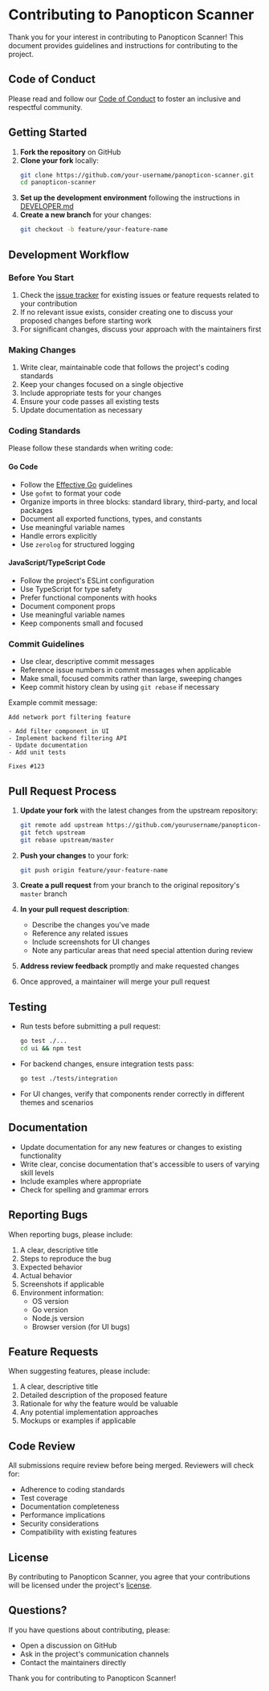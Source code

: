 # Contributing to Panopticon Scanner

Thank you for your interest in contributing to Panopticon Scanner! This document provides guidelines and instructions for contributing to the project.

## Code of Conduct

Please read and follow our [Code of Conduct](CODE_OF_CONDUCT.md) to foster an inclusive and respectful community.

## Getting Started

1. **Fork the repository** on GitHub
2. **Clone your fork** locally:
   ```bash
   git clone https://github.com/your-username/panopticon-scanner.git
   cd panopticon-scanner
   ```
3. **Set up the development environment** following the instructions in [DEVELOPER.md](DEVELOPER.md)
4. **Create a new branch** for your changes:
   ```bash
   git checkout -b feature/your-feature-name
   ```

## Development Workflow

### Before You Start

1. Check the [issue tracker](https://github.com/yourusername/panopticon-scanner/issues) for existing issues or feature requests related to your contribution
2. If no relevant issue exists, consider creating one to discuss your proposed changes before starting work
3. For significant changes, discuss your approach with the maintainers first

### Making Changes

1. Write clear, maintainable code that follows the project's coding standards
2. Keep your changes focused on a single objective
3. Include appropriate tests for your changes
4. Ensure your code passes all existing tests
5. Update documentation as necessary

### Coding Standards

Please follow these standards when writing code:

#### Go Code

- Follow the [Effective Go](https://golang.org/doc/effective_go) guidelines
- Use `gofmt` to format your code
- Organize imports in three blocks: standard library, third-party, and local packages
- Document all exported functions, types, and constants
- Use meaningful variable names
- Handle errors explicitly
- Use `zerolog` for structured logging

#### JavaScript/TypeScript Code

- Follow the project's ESLint configuration
- Use TypeScript for type safety
- Prefer functional components with hooks
- Document component props
- Use meaningful variable names
- Keep components small and focused

### Commit Guidelines

- Use clear, descriptive commit messages
- Reference issue numbers in commit messages when applicable
- Make small, focused commits rather than large, sweeping changes
- Keep commit history clean by using `git rebase` if necessary

Example commit message:
```
Add network port filtering feature

- Add filter component in UI
- Implement backend filtering API
- Update documentation
- Add unit tests

Fixes #123
```

## Pull Request Process

1. **Update your fork** with the latest changes from the upstream repository:
   ```bash
   git remote add upstream https://github.com/yourusername/panopticon-scanner.git
   git fetch upstream
   git rebase upstream/master
   ```

2. **Push your changes** to your fork:
   ```bash
   git push origin feature/your-feature-name
   ```

3. **Create a pull request** from your branch to the original repository's `master` branch

4. **In your pull request description**:
   - Describe the changes you've made
   - Reference any related issues
   - Include screenshots for UI changes
   - Note any particular areas that need special attention during review

5. **Address review feedback** promptly and make requested changes

6. Once approved, a maintainer will merge your pull request

## Testing

- Run tests before submitting a pull request:
  ```bash
  go test ./...
  cd ui && npm test
  ```
- For backend changes, ensure integration tests pass:
  ```bash
  go test ./tests/integration
  ```
- For UI changes, verify that components render correctly in different themes and scenarios

## Documentation

- Update documentation for any new features or changes to existing functionality
- Write clear, concise documentation that's accessible to users of varying skill levels
- Include examples where appropriate
- Check for spelling and grammar errors

## Reporting Bugs

When reporting bugs, please include:

1. A clear, descriptive title
2. Steps to reproduce the bug
3. Expected behavior
4. Actual behavior
5. Screenshots if applicable
6. Environment information:
   - OS version
   - Go version
   - Node.js version
   - Browser version (for UI bugs)

## Feature Requests

When suggesting features, please include:

1. A clear, descriptive title
2. Detailed description of the proposed feature
3. Rationale for why the feature would be valuable
4. Any potential implementation approaches
5. Mockups or examples if applicable

## Code Review

All submissions require review before being merged. Reviewers will check for:

- Adherence to coding standards
- Test coverage
- Documentation completeness
- Performance implications
- Security considerations
- Compatibility with existing features

## License

By contributing to Panopticon Scanner, you agree that your contributions will be licensed under the project's [license](LICENSE).

## Questions?

If you have questions about contributing, please:
- Open a discussion on GitHub
- Ask in the project's communication channels
- Contact the maintainers directly

Thank you for contributing to Panopticon Scanner!